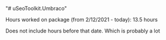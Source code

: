 "# uSeoToolkit.Umbraco" 

Hours worked on package (from 2/12/2021 - today):
13.5 hours

Does not include hours before that date. Which is probably a lot